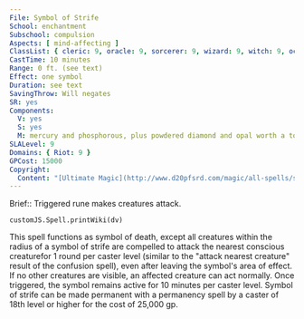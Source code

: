 ```yaml
---
File: Symbol of Strife
School: enchantment
Subschool: compulsion
Aspects: [ mind-affecting ]
ClassList: { cleric: 9, oracle: 9, sorcerer: 9, wizard: 9, witch: 9, occultist: 6 }
CastTime: 10 minutes
Range: 0 ft. (see text)
Effect: one symbol
Duration: see text
SavingThrow: Will negates
SR: yes
Components:
  V: yes
  S: yes
  M: mercury and phosphorous, plus powdered diamond and opal worth a total of 15,000 gp
SLALevel: 9
Domains: { Riot: 9 }
GPCost: 15000
Copyright:
  Content: "[Ultimate Magic](http://www.d20pfsrd.com/magic/all-spells/s/symbol-of-strife)"
---
```

Brief:: Triggered rune makes creatures attack.

```dataviewjs
customJS.Spell.printWiki(dv)
```

This spell functions as symbol of death, except all creatures within the radius of a symbol of strife are compelled to attack the nearest conscious creaturefor 1 round per caster level (similar to the "attack nearest creature" result of the confusion spell), even after leaving the symbol's area of effect. If no other creatures are visible, an affected creature can act normally. Once triggered, the symbol remains active for 10 minutes per caster level.  Symbol of strife can be made permanent with a permanency spell by a caster of 18th level or higher for the cost of 25,000 gp.
